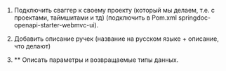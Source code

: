 1. Подключить сваггер к своему проекту (который мы делаем, т.е. с проектами, таймшитами и тд)
   (подключить в Pom.xml <artifactId>springdoc-openapi-starter-webmvc-ui</artifactId>).


2. Добавить описание ручек (название на русском языке + описание, что делают)


3. ** Описать параметры и возвращаемые типы данных.